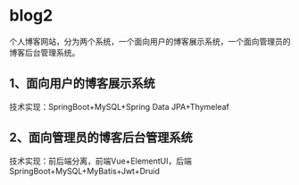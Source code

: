 # blog2
个人博客网站，分为两个系统，一个面向用户的博客展示系统，一个面向管理员的博客后台管理系统。
## 1、面向用户的博客展示系统
技术实现：SpringBoot+MySQL+Spring Data JPA+Thymeleaf
## 2、面向管理员的博客后台管理系统
技术实现：前后端分离，前端Vue+ElementUI，后端SpringBoot+MySQL+MyBatis+Jwt+Druid
